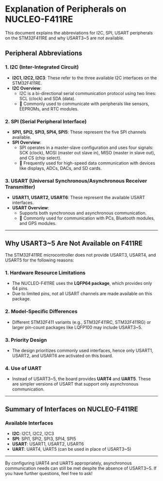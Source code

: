 # Explanation of Peripherals on NUCLEO-F411RE

This document explains the abbreviations for I2C, SPI, USART peripherals on the STM32F411RE and why USART3~5 are not available.

## Peripheral Abbreviations

### 1. **I2C (Inter-Integrated Circuit)**
- **I2C1, I2C2, I2C3**: These refer to the three available I2C interfaces on the STM32F411RE.
- **I2C Overview**:
  - I2C is a bi-directional serial communication protocol using two lines: SCL (clock) and SDA (data).
  - 🔧 Commonly used to communicate with peripherals like sensors, EEPROMs, and RTC modules.

### 2. **SPI (Serial Peripheral Interface)**
- **SPI1, SPI2, SPI3, SPI4, SPI5**: These represent the five SPI channels available.
- **SPI Overview**:
  - SPI operates in a master-slave configuration and uses four signals: SCK (clock), MOSI (master out slave in), MISO (master in slave out), and CS (chip select).
  - 🔧 Frequently used for high-speed data communication with devices like displays, ADCs, DACs, and SD cards.

### 3. **USART (Universal Synchronous/Asynchronous Receiver Transmitter)**
- **USART1, USART2, USART6**: These represent the available USART interfaces.
- **USART Overview**:
  - Supports both synchronous and asynchronous communication.
  - 🔧 Commonly used for communication with PCs, Bluetooth modules, and GPS modules.

---

## Why USART3~5 Are Not Available on F411RE

The STM32F411RE microcontroller does not provide USART3, USART4, and USART5 for the following reasons:

### 1. **Hardware Resource Limitations**
- The NUCLEO-F411RE uses the **LQFP64 package**, which provides only 64 pins.
- Due to limited pins, not all USART channels are made available on this package.

### 2. **Model-Specific Differences**
- Different STM32F411 variants (e.g., STM32F411RC, STM32F411RG) or larger pin-count packages like LQFP100 may include USART3~5.

### 3. **Priority Design**
- The design prioritizes commonly used interfaces, hence only USART1, USART2, and USART6 are activated on this board.

### 4. **Use of UART**
- Instead of USART3~5, the board provides **UART4** and **UART5**. These are simpler versions of USART that support only asynchronous communication.

---

## Summary of Interfaces on NUCLEO-F411RE

### Available Interfaces
- **I2C**: I2C1, I2C2, I2C3
- **SPI**: SPI1, SPI2, SPI3, SPI4, SPI5
- **USART**: USART1, USART2, USART6
- **UART**: UART4, UART5 (can be used in place of USART3~5)

---

By configuring UART4 and UART5 appropriately, asynchronous communication needs can still be met despite the absence of USART3~5. 
If you have further questions, feel free to ask!
